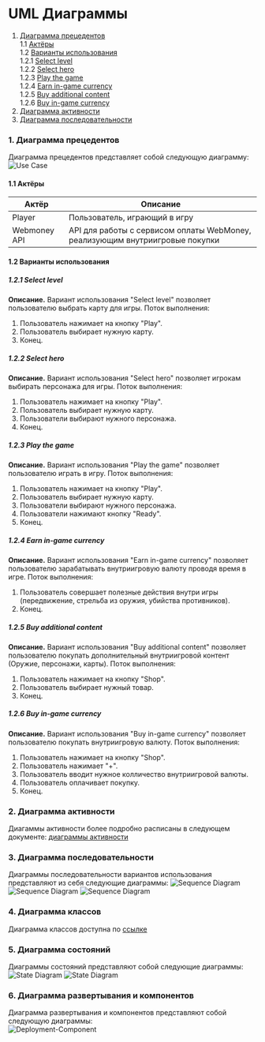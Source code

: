 # UML Диаграммы
1. [Диаграмма прецедентов](#1)<br>
1.1 [Актёры](#1.1)<br>
1.2 [Варианты использования](#1.2)<br>
1.2.1 [Select level](#1.2.1)<br>
1.2.2 [Select hero](#1.2.2)<br>
1.2.3 [Play the game](#1.2.3)<br>
1.2.4 [Earn in-game currency](#1.2.4)<br>
1.2.5 [Buy additional content](#1.2.5)<br>
1.2.6 [Buy in-game currency](#1.2.6)<br>
2. [Диаграмма активности](#2)
3. [Диаграмма последовательности](#3)

### 1. Диаграмма прецедентов<a name="1"></a>
Диаграмма прецедентов представляет собой следующую диаграмму: 
![Use Case](https://github.com/Vorobeyyyyyy/DinoMayhem/blob/master/documentation/UML/Use%20cases.png)
#### 1.1 Актёры<a name="1.1"></a>
Актёр | Описание
--- | ---
Player|Пользователь, играющий в игру
Webmoney API|API для работы с сервисом оплаты WebMoney, реализующим внутриигровые покупки

#### 1.2 Варианты использования<a name="1.2"></a>
##### 1.2.1 Select level<a name="1.2.1"></a>
**Описание.** Вариант использования "Select level" позволяет пользователю выбрать карту для игры.
Поток выполнения:
1. Пользователь нажимает на кнопку "Play".
2. Пользователь выбирает нужную карту.
3. Конец.
##### 1.2.2 Select hero<a name="1.2.2"></a>
**Описание.** Вариант использования "Select hero" позволяет игрокам выбирать персонажа для игры.
Поток выполнения:
1. Пользователь нажимает на кнопку "Play".
2. Пользователь выбирает нужную карту.
3. Пользователи выбирают нужного персонажа.
4. Конец.
##### 1.2.3 Play the game<a name="1.2.3"></a>
**Описание.** Вариант использования "Play the game" позволяет пользователю играть в игру.
Поток выполнения:
1. Пользователь нажимает на кнопку "Play".
2. Пользователь выбирает нужную карту.
3. Пользователи выбирают нужного персонажа.
4. Пользователи нажимают кнопку "Ready".
5. Конец.
##### 1.2.4 Earn in-game currency<a name="1.2.4"></a>
**Описание.** Вариант использования "Earn in-game currency" позволяет пользователю зарабатывать внутриигровую валюту проводя время в игре.
Поток выполнения:
1. Пользователь совершает полезные действия внутри игры (передвижение, стрельба из оружия, убийства противников).
2. Конец.
##### 1.2.5 Buy additional content<a name="1.2.5"></a>
**Описание.** Вариант использования "Buy additional content" позволяет пользователю покупать дополнительный внутриигровой контент (Оружие, персонажи, карты).
Поток выполнения:
1. Пользователь нажимает на кнопку "Shop".
2. Пользователь выбирает нужный товар.
3. Конец.
##### 1.2.6 Buy in-game currency<a name="1.2.6"></a>
**Описание.** Вариант использования "Buy in-game currency" позволяет пользователю покупать внутриигровую валюту.
Поток выполнения:
1. Пользователь нажимает на кнопку "Shop".
2. Пользователь нажимает "+".
3. Пользователь вводит нужное колличество внутриигровой валюты.
4. Пользователь оплачивает покупку.
5. Конец.

### 2. Диаграмма активности<a name="2"></a>
Диагаммы активности более подробно расписаны в следующем документе: [диаграммы активности](https://github.com/Vorobeyyyyyy/DinoMayhem/tree/master/documentation/UML/Activity/README.md)

### 3. Диаграмма последовательности<a name="3"></a>
Диаграммы последовательности вариантов использования представляют из себя следующие диаграммы:
![Sequence Diagram](https://github.com/Vorobeyyyyyy/DinoMayhem/blob/master/documentation/UML/ActivityDiags/ActivityDiag.png)
![Sequence Diagram](https://github.com/Vorobeyyyyyy/DinoMayhem/blob/master/documentation/UML/ActivityDiags/ActivityDiag2.png)
![Sequence Diagram](https://github.com/Vorobeyyyyyy/DinoMayhem/blob/master/documentation/UML/ActivityDiags/ActivityDiag3.png)
### 4. Диаграмма классов
Диаграмма классов доступна по [ссылке](https://github.com/Vorobeyyyyyy/DinoMayhem/blob/master/documentation/UML/ClassDiagramm/classDiag.png)

### 5. Диаграмма состояний
Диаграммы состояний представляют собой следующие диаграммы:<br>
![State Diagram](https://github.com/Vorobeyyyyyy/DinoMayhem/blob/master/documentation/UML/State/State1.png)
![State Diagram](https://github.com/Vorobeyyyyyy/DinoMayhem/blob/master/documentation/UML/State/State2.png)

### 6. Диаграмма развертывания и компонентов
Диаграмма развертывания и компонентов представляют собой следующую диаграммы:<br>
![Deployment-Component](https://github.com/Vorobeyyyyyy/DinoMayhem/blob/master/documentation/UML/Deployment/Depl.png)
